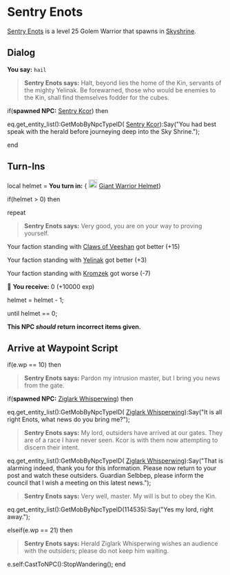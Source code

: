 # Sentry Enots



[Sentry Enots](/npc/114566) is a level 25 Golem Warrior that spawns in [Skyshrine](/zone/114).



## Dialog

**You say:** `hail`



>**Sentry Enots says:** Halt, beyond lies the home of the Kin, servants of the mighty Yelinak.  Be forewarned, those who would be enemies to the Kin, shall find themselves fodder for the cubes.


if(**spawned NPC:**  [Sentry Kcor](/npc/114581)) then



eq.get_entity_list():GetMobByNpcTypeID( [Sentry Kcor](/npc/114581)):Say("You had best speak with the herald before journeying deep into the Sky Shrine.");

end



## Turn-Ins



local helmet =  **You turn in:**  { <img style="background:url(/static/icons/blank_slot.gif);width:20px;height:20px;" src="/static/icons/item_747.png" alt="" /> <a
                                href="/item/29062" data-url="29062" class="tooltip-link link">Giant Warrior Helmet</a>}



if(helmet > 0) then



repeat



>**Sentry Enots says:** Very good, you are on your way to proving yourself.



Your faction standing with [Claws of Veeshan](/faction/430) got better (<span class='text-success'>+15</span>)




Your faction standing with [Yelinak](/faction/436) got better (<span class='text-success'>+3</span>)




Your faction standing with [Kromzek](/faction/448) got worse (<span class='text-danger'>-7</span>)




 &#127873; **You receive:** 0 (+10000 exp)

 



helmet = helmet - 1;


until helmet == 0;


**This NPC *should* return incorrect items given.**



## Arrive at Waypoint Script

if(e.wp == 10) then


>**Sentry Enots says:** Pardon my intrusion master, but I bring you news from the gate.


if(**spawned NPC:**  [Ziglark Whisperwing](/npc/114343)) then



eq.get_entity_list():GetMobByNpcTypeID( [Ziglark Whisperwing](/npc/114343)):Say("It is all right Enots, what news do you bring me?");



>**Sentry Enots says:** My lord, outsiders have arrived at our gates.  They are of a race I have never seen.  Kcor is with them now attempting to discern their intent.



eq.get_entity_list():GetMobByNpcTypeID( [Ziglark Whisperwing](/npc/114343)):Say("That is alarming indeed, thank you for this information.  Please now return to your post and watch these outsiders.  Guardian Selbbep, please inform the council that I wish a meeting on this latest news.");



>**Sentry Enots says:** Very well, master. My will is but to obey the Kin.



eq.get_entity_list():GetMobByNpcTypeID(114535):Say("Yes my lord, right away.");


elseif(e.wp == 21) then


>**Sentry Enots says:** Herald Ziglark Whisperwing wishes an audience with the outsiders; please do not keep him waiting.


e.self:CastToNPC():StopWandering();
end
